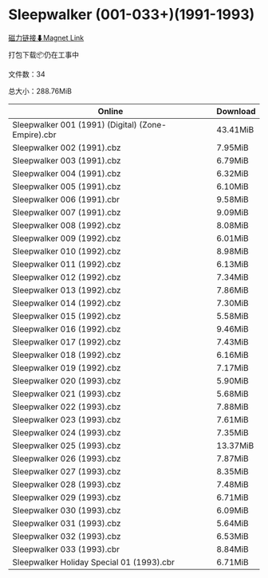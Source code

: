 # Sleepwalker (001-033+)(1991-1993)

[磁力链接⬇Magnet Link](magnet:?xt=urn:btih:5ad00310ab0cae13d857f637f9d9680bdb1b0be9&dn=Sleepwalker%20%28001-033%2B%29%281991-1993%29)

打包下载📦仍在工事中

文件数：34

总大小：288.76MiB

Online | Download
--- | ---
Sleepwalker 001 (1991) (Digital) (Zone-Empire).cbr | 43.41MiB
Sleepwalker 002 (1991).cbz | 7.95MiB
Sleepwalker 003 (1991).cbz | 6.79MiB
Sleepwalker 004 (1991).cbz | 6.32MiB
Sleepwalker 005 (1991).cbz | 6.10MiB
Sleepwalker 006 (1991).cbr | 9.58MiB
Sleepwalker 007 (1991).cbz | 9.09MiB
Sleepwalker 008 (1992).cbz | 8.08MiB
Sleepwalker 009 (1992).cbz | 6.01MiB
Sleepwalker 010 (1992).cbz | 8.98MiB
Sleepwalker 011 (1992).cbz | 6.13MiB
Sleepwalker 012 (1992).cbz | 7.34MiB
Sleepwalker 013 (1992).cbz | 7.86MiB
Sleepwalker 014 (1992).cbz | 7.30MiB
Sleepwalker 015 (1992).cbz | 5.58MiB
Sleepwalker 016 (1992).cbz | 9.46MiB
Sleepwalker 017 (1992).cbz | 7.43MiB
Sleepwalker 018 (1992).cbz | 6.16MiB
Sleepwalker 019 (1992).cbz | 7.17MiB
Sleepwalker 020 (1993).cbz | 5.90MiB
Sleepwalker 021 (1993).cbz | 5.68MiB
Sleepwalker 022 (1993).cbz | 7.88MiB
Sleepwalker 023 (1993).cbz | 7.61MiB
Sleepwalker 024 (1993).cbz | 7.35MiB
Sleepwalker 025 (1993).cbz | 13.37MiB
Sleepwalker 026 (1993).cbz | 7.87MiB
Sleepwalker 027 (1993).cbz | 8.35MiB
Sleepwalker 028 (1993).cbz | 7.48MiB
Sleepwalker 029 (1993).cbz | 6.71MiB
Sleepwalker 030 (1993).cbz | 6.09MiB
Sleepwalker 031 (1993).cbz | 5.64MiB
Sleepwalker 032 (1993).cbz | 6.53MiB
Sleepwalker 033 (1993).cbr | 8.84MiB
Sleepwalker Holiday Special 01 (1993).cbr | 6.71MiB